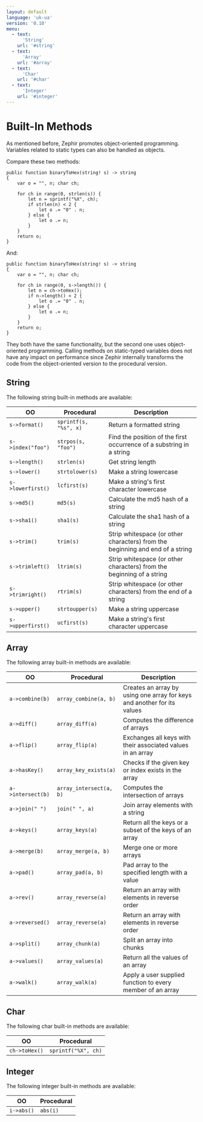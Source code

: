 ```yaml
---
layout: default
language: 'uk-ua'
version: '0.10'
menu:
  - text:
      'String'
    url: '#string'
  - text:
      'Array'
    url: '#array'
  - text:
      'Char'
    url: '#char'
  - text:
      'Integer'
    url: '#integer'
---
```

# Built-In Methods

As mentioned before, Zephir promotes object-oriented programming. Variables related to static types can also be handled as objects.

Compare these two methods:

```zephir
public function binaryToHex(string! s) -> string
{
    var o = "", n; char ch;

    for ch in range(0, strlen(s)) {
        let n = sprintf("%X", ch);
        if strlen(n) < 2 {
            let o .= "0" . n;
        } else {
            let o .= n;
        }
    }
    return o;
}
```

And:

```zephir
public function binaryToHex(string! s) -> string
{
    var o = "", n; char ch;

    for ch in range(0, s->length()) {
        let n = ch->toHex();
        if n->length() < 2 {
            let o .= "0" . n;
        } else {
            let o .= n;
        }
    }
    return o;
}
```

They both have the same functionality, but the second one uses object-oriented programming. Calling methods on static-typed variables does not have any impact on performance since Zephir internally transforms the code from the object-oriented version to the procedural version.

<a name='string'></a>

## String

The following string built-in methods are available:

| OO                   | Procedural            | Description                                                                   |
| -------------------- | --------------------- | ----------------------------------------------------------------------------- |
| `s->format()`     | `sprintf(s, "%s", x)` | Return a formatted string                                                     |
| `s->index("foo")` | `strpos(s, "foo")`    | Find the position of the first occurrence of a substring in a string          |
| `s->length()`     | `strlen(s)`           | Get string length                                                             |
| `s->lower()`      | `strtolower(s)`       | Make a string lowercase                                                       |
| `s->lowerfirst()` | `lcfirst(s)`          | Make a string's first character lowercase                                     |
| `s->md5()`        | `md5(s)`              | Calculate the md5 hash of a string                                            |
| `s->sha1()`       | `sha1(s)`             | Calculate the sha1 hash of a string                                           |
| `s->trim()`       | `trim(s)`             | Strip whitespace (or other characters) from the beginning and end of a string |
| `s->trimleft()`   | `ltrim(s)`            | Strip whitespace (or other characters) from the beginning of a string         |
| `s->trimright()`  | `rtrim(s)`            | Strip whitespace (or other characters) from the end of a string               |
| `s->upper()`      | `strtoupper(s)`       | Make a string uppercase                                                       |
| `s->upperfirst()` | `ucfirst(s)`          | Make a string's first character uppercase                                     |

<a name='array'></a>

## Array

The following array built-in methods are available:

| OO                   | Procedural              | Description                                                             |
| -------------------- | ----------------------- | ----------------------------------------------------------------------- |
| `a->combine(b)`   | `array_combine(a, b)`   | Creates an array by using one array for keys and another for its values |
| `a->diff()`       | `array_diff(a)`         | Computes the difference of arrays                                       |
| `a->flip()`       | `array_flip(a)`         | Exchanges all keys with their associated values in an array             |
| `a->hasKey()`     | `array_key_exists(a)`   | Checks if the given key or index exists in the array                    |
| `a->intersect(b)` | `array_intersect(a, b)` | Computes the intersection of arrays                                     |
| `a->join(" ")`    | `join(" ", a)`          | Join array elements with a string                                       |
| `a->keys()`       | `array_keys(a)`         | Return all the keys or a subset of the keys of an array                 |
| `a->merge(b)`     | `array_merge(a, b)`     | Merge one or more arrays                                                |
| `a->pad()`        | `array_pad(a, b)`       | Pad array to the specified length with a value                          |
| `a->rev()`        | `array_reverse(a)`      | Return an array with elements in reverse order                          |
| `a->reversed()`   | `array_reverse(a)`      | Return an array with elements in reverse order                          |
| `a->split()`      | `array_chunk(a)`        | Split an array into chunks                                              |
| `a->values()`     | `array_values(a)`       | Return all the values of an array                                       |
| `a->walk()`       | `array_walk(a)`         | Apply a user supplied function to every member of an array              |

<a name='char'></a>

## Char

The following char built-in methods are available:

| OO               | Procedural          |
| ---------------- | ------------------- |
| `ch->toHex()` | `sprintf("%X", ch)` |

<a name='integer'></a>

## Integer

The following integer built-in methods are available:

| OO            | Procedural |
| ------------- | ---------- |
| `i->abs()` | `abs(i)`   |

